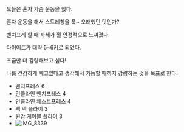 오늘은 혼자 가슴 운동을 했다.

혼자 운동을 해서 스트레칭을 푹~ 오래했던 탓인가?

벤치프레 할 때 자세가 훨 안정적으로 느껴졌다.

다이어트가 대략 5~6키로 되었다.

조금만 더 감량해보고 싶다!

나름 건강하게 빼고있다고 생각해서 가능할 때까지 감량하는 것을 목표로 한다.

- 벤치프레스 6
- 인클라인 벤치프레스 4
- 인클라인 체스트프레스 4
- 펙 덱 플라이 3
- 원암 케이블 플라이 3
- ![IMG_8339](https://github.com/farmJun/workout-farmJun/assets/101688752/c5c08080-a1fb-4b74-94c8-f0bf8e864f4d)
